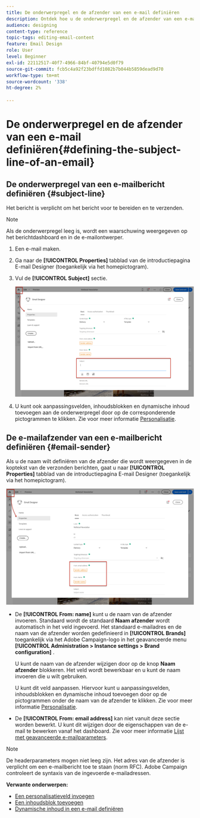 ```yaml
---
title: De onderwerpregel en de afzender van een e-mail definiëren
description: Ontdek hoe u de onderwerpregel en de afzender van een e-mailbericht kunt definiëren in de e-mailontwerper.
audience: designing
content-type: reference
topic-tags: editing-email-content
feature: Email Design
role: User
level: Beginner
exl-id: 22112517-40f7-4966-84bf-40794e5d0f79
source-git-commit: fcb5c4a92f23bdffd1082b7b044b5859dead9d70
workflow-type: tm+mt
source-wordcount: '338'
ht-degree: 2%

---
```


# De onderwerpregel en de afzender van een e-mail definiëren{#defining-the-subject-line-of-an-email}

## De onderwerpregel van een e-mailbericht definiëren {#subject-line}

Het bericht is verplicht om het bericht voor te bereiden en te verzenden.

>[!NOTE]
>
>Als de onderwerpregel leeg is, wordt een waarschuwing weergegeven op het berichtdashboard en in de e-mailontwerper.

1. Een e-mail maken.
1. Ga naar de **[!UICONTROL Properties]** tabblad van de introductiepagina E-mail Designer (toegankelijk via het homepictogram).
1. Vul de **[!UICONTROL Subject]** sectie.

   ![](assets/email_designer_subject.png)

1. U kunt ook aanpassingsvelden, inhoudsblokken en dynamische inhoud toevoegen aan de onderwerpregel door op de corresponderende pictogrammen te klikken. Zie voor meer informatie [Personalisatie](../../designing/using/personalization.md).

## De e-mailafzender van een e-mailbericht definiëren {#email-sender}

Als u de naam wilt definiëren van de afzender die wordt weergegeven in de koptekst van de verzonden berichten, gaat u naar **[!UICONTROL Properties]** tabblad van de introductiepagina E-mail Designer (toegankelijk via het homepictogram).

![](assets/delivery_content_edition16.png)

* De **[!UICONTROL From: name]** kunt u de naam van de afzender invoeren. Standaard wordt de standaard **Naam afzender** wordt automatisch in het veld ingevoerd. Het standaard e-mailadres en de naam van de afzender worden gedefinieerd in **[!UICONTROL Brands]** toegankelijk via het Adobe Campaign-logo in het geavanceerde menu **[!UICONTROL Administration > Instance settings > Brand configuration]** .

  U kunt de naam van de afzender wijzigen door op de knop **Naam afzender** blokkeren. Het veld wordt bewerkbaar en u kunt de naam invoeren die u wilt gebruiken.

  U kunt dit veld aanpassen. Hiervoor kunt u aanpassingsvelden, inhoudsblokken en dynamische inhoud toevoegen door op de pictogrammen onder de naam van de afzender te klikken. Zie voor meer informatie [Personalisatie](../../designing/using/personalization.md).

* De **[!UICONTROL From: email address]** kan niet vanuit deze sectie worden bewerkt. U kunt dit wijzigen door de eigenschappen van de e-mail te bewerken vanaf het dashboard. Zie voor meer informatie [Lijst met geavanceerde e-mailparameters](../../administration/using/configuring-email-channel.md#advanced-parameters).

>[!NOTE]
>
>De headerparameters mogen niet leeg zijn. Het adres van de afzender is verplicht om een e-mailbericht toe te staan (norm RFC). Adobe Campaign controleert de syntaxis van de ingevoerde e-mailadressen.

**Verwante onderwerpen:**

* [Een personalisatieveld invoegen](../../designing/using/personalization.md#inserting-a-personalization-field)
* [Een inhoudsblok toevoegen](../../designing/using/personalization.md#adding-a-content-block)
* [Dynamische inhoud in een e-mail definiëren](../../designing/using/personalization.md#defining-dynamic-content-in-an-email)
